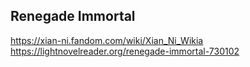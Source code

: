 
## Renegade Immortal

https://xian-ni.fandom.com/wiki/Xian_Ni_Wikia
https://lightnovelreader.org/renegade-immortal-730102
